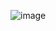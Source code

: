 
![image](https://user-images.githubusercontent.com/97128346/205459960-700230ff-6099-4bee-93f7-c25b31506cb1.png)

